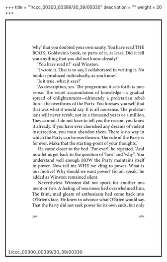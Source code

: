 +++
title = "1/ccc_00300_00399/30_39/00330"
description = ""
weight = 20
+++

<table style="border:2px solid black;max-width:800px;max-height:800px;" 
><tr><td>
<img class="center-fit-jpg"
src="/jpg_/out_jpg_1984__330.jpg">
1/ccc_00300_00399/30_39/00330
</img></td></tr></table>
